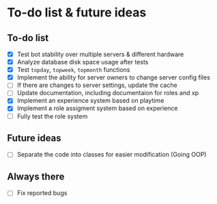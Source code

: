 # To-do list & future ideas
## To-do list
- [x] Test bot stability over multiple servers & different hardware
- [x] Analyze database disk space usage after tests
- [x] Test `topday`, `topweek`, `topmonth` functions
- [x] Implement the ability for server owners to change server config files
- [ ] If there are changes to server settings, update the cache
- [ ] Update documentation, including documentaion for roles and xp
- [x] Implement an experience system based on playtime
- [x] Implement a role assigment system based on experience
- [ ] Fully test the role system

## Future ideas
- [ ] Separate the code into classes for easier modification (Going OOP)

## Always there
- [ ] Fix reported bugs
